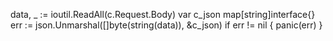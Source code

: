 data, _ := ioutil.ReadAll(c.Request.Body)
var c_json map[string]interface{}
err := json.Unmarshal([]byte(string(data)), &c_json)
if err != nil {
	panic(err)
}